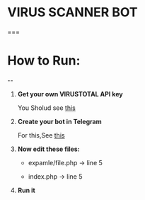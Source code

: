 # VIRUS SCANNER BOT
===
# How to Run:
--
1. **Get your own VIRUSTOTAL API key**

   You Sholud see [this](https://support.virustotal.com/hc/en-us/articles/115002100149-API)

2. **Create your bot in Telegram**

   For this,See [this](https://core.telegram.org/bots)

3. **Now edit these files:**

   - expamle/file.php -> line 5

   - index.php -> line 5

4. **Run it**
